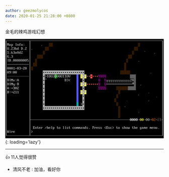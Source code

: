 ```yaml
---
author: geezmolycos
date: 2020-01-25 21:28:00 +0800
---
```


金毛的辣鸡游戏幻想

![](/images/qq-zone/2020-01-25-game.png){: loading='lazy'}

---
👍 11人觉得很赞

- 清风不老 : 加油，看好你
